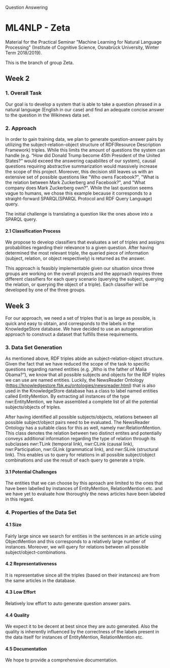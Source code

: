 Question Answering

# ML4NLP - Zeta

Material for the Practical Seminar "Machine Learning for Natural Language Processing" (Institute of Cognitive Science, Osnabrück University, Winter Term 2018/2019).


This is the branch of group Zeta.


## Week 2


### 1. Overall Task

Our goal is to develop a system that is able to take a question phrased in a natural language (English in our case) and find an adequate concise answer to the question in the Wikinews data set.


### 2. Approach

In order to gain training data, we plan to generate question-answer pairs by utilizing the subject-relation-object structure of RDF(Resource Description Framework) triples. While this limits the amount of questions the system can handle (e.g. “How did Donald Trump become 45th President of the United States?“ would exceed the answering capabilites of our system), causal questions requiring abstractive summarization would massively increase the scope of this project. Moreover, this decision still leaves us with an extensive set of possible questions like "Who owns Facebook?", "What is the relation between Mark Zuckerberg and Facebook?", and "What company does Mark Zuckerberg own?". While the last question seems vague to humans, we chose this example because it corresponds to a straight-forward SPARQL(SPARQL Protocol and RDF Query Language) query.


The initial challenge is translating a question like the ones above into a SPARQL query.


#### 2.1 Classification Process

We propose to develop classifiers that evaluates a set of triples and assigns probabilities regarding their relevance to a given question. After having determined the most relevant triple, the queried piece of information (subject, relation, or object respectively) is returned as the answer.


This approach is feasibly implementable given our situation since three groups are working on the overall projects and the approach requires three different classifiers for each query scenario (querying the subject, querying the relation, or querying the object of a triple). Each classifier will be developed by one of the three groups.



## Week 3

For our approach, we need a set of triples that is as large as possible, is quick and easy to obtain, and corresponds to the labels in the KnowledgeStore database. We have decided to use an autogeneration approach to construct a dataset that fulfills these requirements.

### 3. Data Set Generation

As mentioned above, RDF triples abide an subject-relation-object structure. Given the fact that we have reduced the scope of the task to specific questions regarding named entities (e.g. „Who is the father of Malia Obama?“), we know that all possible subjects and objects for the RDF triples we can use are named entities. Luckily, the NewsReader Ontology (https://knowledgestore.fbk.eu/ontologies/newsreader.html) that is also used in the KnowledgeStore database has a class to label named entities called EntityMention. By extracting all instances of the type nwr:EntityMention, we have assembled a complete list of all the potential subjects/objects of triples.

After having identified all possible subjects/objects, relations between all possible subject/object pairs need to be evaluated. The NewsReader Ontology has a suitable class for this as well, namely nwr:RelationMention. This class denotes the relation between two distinct entites and potentially conveys additional information regarding the type of relation through its subclasses nwr:TLink (temporal link), nwr:CLink (causal link), nwr:Participation, nwr:GLink (grammatical link), and nwr:SLink (structural link). This enables us to query for relations in all possible subject/object combinations and use the result of each query to generate a triple.

#### 3.1 Potential Challenges

The entities that we can choose by this aproach are limited to the ones that have been labelled by instances of EntityMention, RelationMention etc. and we have yet to evaluate how thoroughly the news articles have been labeled in this regard.

### 4. Properties of the Data Set

#### 4.1 Size

Fairly large since we search for entities in the sentences in an article using ObjectMention and this corresponds to a relatively large number of instances. Moreover, we will query for relations between all possible subject/object-combinations.


#### 4.2 Representativeness

It is representative since all the triples (based on their instances) are from the same articles in the database.

#### 4.3 Low Effort

Relatively low effort to auto generate question answer pairs.

#### 4.4 Quality

We expect it to be decent at best since they are auto generated. Also the quality is inherently influenced by the correctness of the labels present in the data itself for instances of EntityMention, RelationMention etc.

#### 4.5 Documentation

We hope to provide a comprehensive documentation.
